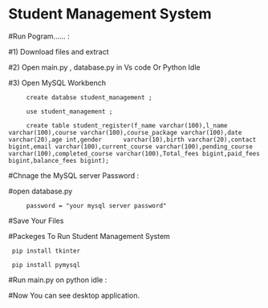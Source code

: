 # Student Management System

#Run Pogram...... :

#1) Download files and extract

#2) Open main.py , database.py in Vs code Or Python Idle

#3) Open MySQL Workbench

         create databse student_management ;
         
         use student_management ;
         
         create table student_register(f_name varchar(100),l_name varchar(100),course varchar(100),course_package varchar(100),date varchar(20),age int,gender      varchar(10),birth varchar(20),contact bigint,email varchar(100),current_course varchar(100),pending_course varchar(100),completed_course varchar(100),Total_fees bigint,paid_fees bigint,balance_fees bigint);
         
         
#Chnage the MySQL server Password :
 
#open database.py 
 
         password = "your mysql server password"
         
#Save Your Files
 
#Packeges To Run Student Management System
 
     pip install tkinter
     
     pip install pymysql
     
 #Run main.py on python idle :
 
 #Now You can see desktop application.
